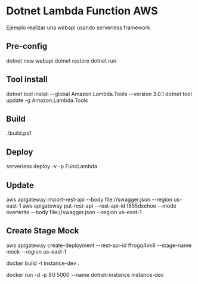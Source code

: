 # Dotnet Lambda Function AWS

Ejemplo realizar una webapi usando serverless framework

## Pre-config
dotnet new webapi
dotnet restore
dotnet run

## Tool install
dotnet tool install --global Amazon.Lambda.Tools --version 3.0.1
dotnet tool update -g Amazon.Lambda.Tools

## Build
.\build.ps1

## Deploy
serverless deploy -v -p FuncLambda

## Update 
aws apigateway import-rest-api --body file://swagger.json --region us-east-1
aws apigateway put-rest-api --rest-api-id t855dxehoe --mode overwrite --body file://swagger.json --region us-east-1

## Create Stage Mock
aws apigateway create-deployment --rest-api-id ffrogq4xk8 --stage-name mock --region us-east-1


docker build -t instance-dev .

docker run -d -p 80:5000 --name dotnet-instance instance-dev

